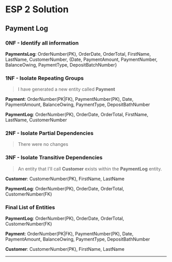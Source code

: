 # ESP 2 Solution

## Payment Log

### 0NF - Identify all information

**PaymentsLog**: OrderNumber(PK), OrderDate, OrderTotal, FirstName, LastName, CustomerNumber, {Date, PaymentAmount, PaymentNumber, BalanceOwing, PaymentType, DepositBatchNumber}

### 1NF - Isolate Repeating Groups

> I have generated a new entity called **Payment**

**Payment**: OrderNumber(PK|FK), PaymentNumber(PK), Date, PaymentAmount, BalanceOwing, PaymentType, DepositBathNumber

**PaymentLog**: OrderNumber(PK), OrderDate, OrderTotal, FirstName, LastName, CustomerNumber

### 2NF - Isolate Partial Dependencies

> There were no changes

### 3NF - Isolate Transitive Dependencies

> An entity that I'll call **Customer** exists within the **PaymentLog** entity.

**Customer**: CustomerNumber(PK), FirstName, LastName

**PaymentLog**: OrderNumber(PK), OrderDate, OrderTotal, CustomerNumber(FK)

### Final List of Entities

**PaymentLog**: OrderNumber(PK), OrderDate, OrderTotal, CustomerNumber(FK)

**Payment**: OrderNumber(PK|FK), PaymentNumber(PK), Date, PaymentAmount, BalanceOwing, PaymentType, DepositBathNumber

**Customer**: CustomerNumber(PK), FirstName, LastName

----
